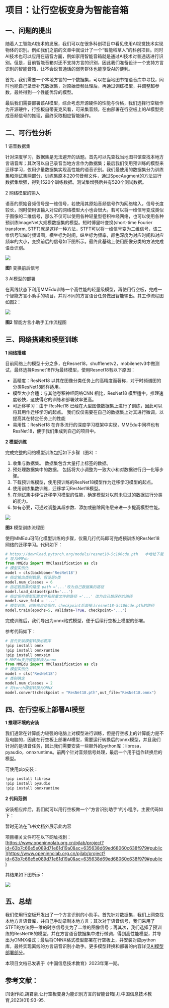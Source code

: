 # 项目：让行空板变身为智能音箱

## 一、问题的提出

随着人工智能AI技术的发展，我们可以在很多科创项目中看见使用AI视觉技术实现物体的识别。例如我们之前的文章中就设计了一个“智能稻草人”的科创项目。同时AI技术也可以应用在语音方面，例如家用智能音箱就是通过AI技术对普通话进行识别。但是，目前智能音箱对还不支持方言的识别，因此我们准备设计一个支持方言识别的智能音箱，让不会说普通话的弱势群体也能享受AI的便利。

首先，我们需要一个本地方言的一个数据集，可以在当地图书馆语音库中寻找，同时也能自己录音补充数据集，对原始音频处理后，再通过训练模型，并调整超参数，最终得到一个性能优异的模型。

最后我们需要部署该AI模型，综合考虑开源硬件的性能与价格，我们选择行空板作为开源硬件，行空板自带麦克风看，可采集音频，在由部署在行空板上的AI模型完成音频信号的推理，最终采取相应智能操作。

## 二、可行性分析

1 语音数据集

针对深度学习，数据集是无法避开的话题。首先可以先查找当地图书馆查找本地方言语音库；其次可以自己录音当地方言作为数据集；最后我们使用预训练的模型来迁移学习，仅用少量数据集实现高性能的语音识别。我们最使用的数据集分为训练集和测试集两部分，训练集原本220句音频文件，通过SpecAugment的方法进行数据集增强，得到1520个训练数据。测试集增强后共有520个测试数据。

2 网络模型的输入

语音的原始音频信号是一维信号，若使用其原始音频信号作为网络输入，信号长度较长，同时使用该输入对应的网络模型大小也会很大。若可以将一维信号变成类似于图像的二维信号，那么不仅可以使用各种轻量型卷积神经网络，也可以使用各种预训练ImageNet大规模数据集的模型。短时傅里叶变换(short-time Fourier transform, STFT)就是这样一种方法，STFT可以将一维信号变为二维信号，该二维信号叫做时频谱图，横坐标为时间，纵坐标为频率，颜色深度为对应时间和对应频率的大小，变换前后的信号如下图所示。最终此基础上使用图像分类的方法完成语音识别。

![](../../images/support_resources/after_trans.png)

**图1** 变换前后信号

3 AI模型的部署

在离线状态下利用MMEdu训练一个高性能的轻量级模型，再使用行空板，完成一个智能方言小助手的项目，并对不同的方言语音任务做出智能输出。其工作流程图如图2：

![](../../images/support_resources/smart_loudspeaker_box.PNG)

**图2** 智能方言小助手工作流程图

## 三、网络搭建和模型训练

**1 网络搭建**

目前网络上的模型十分之多，在Resnet18，shufflenetv2，mobilenetv3中做测试，最终选择Resnet18作为最终模型，使用Resnet18有以下原因：

- 高精度：ResNet18 以其在图像分类任务上的高精度而著称，对于时频谱图的分类ResNet18同样适用。
- 模型大小合适：与其他卷积神经网络CNN 相比，ResNet18 模型适中，推理速度较快，这使得它的训练和部署效率更高。
- 可迁移学习：由于 ResNet18 已经在大型图像数据集上进行了训练，因此可以将其用作迁移学习的起点。 我们仅仅需要在自己的数据集上对其进行微调，以提高其在特定任务上的性能
- 易用性：ResNet18 在许多流行的深度学习框架中实现，MMEdu中同样也有ResNet18，便于我们集成到自己的项目中。

**2 模型训练**

完成完整的网络模型训练包括如下步骤（图3）：

1. 收集与数据集。 数据集包含大量打上标签的数据。
2. 预处理数据集中的数据。 包括将大小调整为一致大小和对数据进行归一化等步骤。
3. 下载预训练模型，使用预训练的ResNet18模型作为迁移学习模型的起点。
4. 使用训练集数训练，迁移学习ResNet18模型。
5. 在测试集中评估迁移学习模型的性能，确定模型对以前未见过的数据进行分类的能力。
6. 如有必要，可通过调整其超参数、添加或删除网络层来进一步提高模型性能。

![](../../images/support_resources/training_flow.png)

**图3** 模型训练流程图

使用MMEdu可简化模型训练的步骤，仅需几行代码即可完成预训练的ResNet18网络的迁移学习。代码如下：

```Python
# https://download.pytorch.org/models/resnet18-5c106cde.pth   本地址下载预训练的ResNet18模型 下载好的文件应该叫做 resnet18-5c106cde.pth 的pth文件
# 导入MMEdu
from MMEdu import MMClassification as cls
# 模型实例化
model = cls(backbone='ResNet18')
# 指定输出类别数量，假设是6类
model.num_classes = 6
# 指定数据集的路径 path ='...'改为自己数据集的路径
model.load_dataset(path='...')
# 指定保存模型配置文件和权重文件的路径 ='...' 改为自己想保存的路径
model.save_fold = '...'
# 模型训练，训练完自动保存，checkpoint后面接上resnet18-5c106cde.pth的路径
model.train(epochs=5, validate=True, checkpoint='...')
```

完成训练后，我们导出为onnx格式模型，便于后续行空板上模型的部署。

参考代码如下：

```Python
# 首先安装模型转换必要库
!pip install onnx
!pip install onnxruntime
!pip install onnxsim
# MMEdu支持模型转换为onnx
from MMEdu import MMClassification as cls
# 模型实例化
model = cls('ResNet18')
# 类别确定
model.num_classes = 2
# 将torch模型转换为ONNX
model.convert(checkpoint = "ResNet18.pth",out_file="ResNet18.onnx")
```

## 四、在行空板上部署AI模型

**1 推理环境的安装**

我们通常在计算能力较强的电脑上对模型进行训练，但是行空板上的计算能力是不及电脑的，因此在行空板上部署AI模型，需要运行转换后的onnx模型，并且我们针对的是语音任务，因此我们需要安装一些额外的python库：librosa，pyaudio，onnxruntime。前两个针对音频信号处理，最后一个用于运作转换后的模型。

可使用pip安装：

```Python
!pip install librosa
!pip install pyaudio
!pip install onnxruntime
```

**2 代码范例**

安装相应库后，我们就可以用行空板做一个”方言识别助手“的小程序，主要代码如下：

暂时无法在飞书文档外展示此内容

项目相关文件可在以下网址找到：[https://www.openinnolab.org.cn/pjlab/project?id=63b7c66e5e089d71e61d19a0&sc=635638d69ed68060c638f979#public](https://www.openinnolab.org.cn/pjlab/project?id=63b7c66e5e089d71e61d19a0&sc=635638d69ed68060c638f979#public)

其结果如下图所示：

![](../../images/support_resources/IntelligentVoiceAssistant.png)

## 五、总结

我们使用行空板开发出了一个方言识别的小助手。首先针对数据集，我们上网查找本地方言语音库，并自己手动录制本地方言；其次对于语音信号，我们采用了STFT的方法将一维的时序信号变为了二维的图像信号；再其次，我们选择了预训练的ResNet18的模型，并在方言语音数据集中进行微调，得到高性能模型，并导出为ONNX格式；最后将ONNX格式模型部署在行空板上，并安装对应python库，最终实现离线的方言语音识别小助手。更多模型转换和部署的内容详见[AI模型部署部分](https://xedu.readthedocs.io/zh/master/mmedu/model_convert.html)。

本项目文档已发表于《中国信息技术教育》2023年第一期。

## 参考文献：

[1]谢作如,胡君豪.让行空板变身为能识别方言的智能音箱[J].中国信息技术教育,2023(01):93-95.
